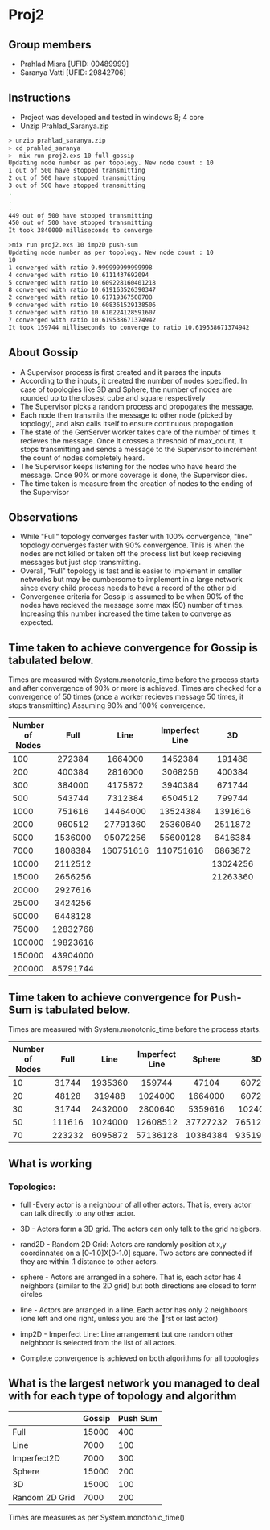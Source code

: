 # Proj2

## Group members

* Prahlad Misra [UFID: 00489999]
* Saranya Vatti [UFID: 29842706]

## Instructions

* Project was developed and tested in windows 8; 4 core
* Unzip Prahlad_Saranya.zip 

```sh
> unzip prahlad_saranya.zip
> cd prahlad_saranya
>  mix run proj2.exs 10 full gossip
Updating node number as per topology. New node count : 10
1 out of 500 have stopped transmitting
2 out of 500 have stopped transmitting
3 out of 500 have stopped transmitting
.
.
.
449 out of 500 have stopped transmitting
450 out of 500 have stopped transmitting
It took 3840000 milliseconds to converge

>mix run proj2.exs 10 imp2D push-sum
Updating node number as per topology. New node count : 10
10
1 converged with ratio 9.999999999999998
4 converged with ratio 10.6111437692094
5 converged with ratio 10.609228160401218
8 converged with ratio 10.619163526390347
2 converged with ratio 10.61719367508708
9 converged with ratio 10.608361529138506
3 converged with ratio 10.610224128591607
7 converged with ratio 10.619538671374942
It took 159744 milliseconds to converge to ratio 10.619538671374942
```

## About Gossip

* A Supervisor process is first created and it parses the inputs
* According to the inputs, it created the number of nodes specified. In case of topologies like 3D and Sphere, the number of nodes are rounded up to the closest cube and square respectively
* The Supervisor picks a random process and propogates the message.
* Each node then transmits the message to other node (picked by topology), and also calls itself to ensure continuous propogation
* The state of the GenServer worker takes care of the number of times it recieves the message. Once it crosses a threshold of max_count, it stops transmitting and sends a message to the Supervisor to increment the count of nodes completely heard.
* The Supervisor keeps listening for the nodes who have heard the message. Once 90% or more coverage is done, the Supervisor dies.
* The time taken is measure from the creation of nodes to the ending of the Supervisor

## Observations

* While "Full" topology converges faster with 100% convergence, "line" topology converges faster with 90% convergence. This is when the nodes are not killed or taken off the process list but keep recieving messages but just stop transmitting.
* Overall, "Full" topology is fast and is easier to implement in smaller networks but may be cumbersome to implement in a large network since every child process needs to have a record of the other pid
* Convergence criteria for Gossip is assumed to be when 90% of the nodes have recieved the message some max (50) number of times. Increasing this number increased the time taken to converge as expected.

## Time taken to achieve convergence for Gossip is tabulated below.

Times are measured with System.monotonic_time before the process starts and after convergence of 90% or more is achieved.
Times are checked for a convergence of 50 times (once a worker recieves message 50 times, it stops transmitting)
Assuming 90% and 100% convergence.

| Number of Nodes  |     Full      |     Line      | Imperfect Line |     3D        |     Sphere    |Random 2D Grid |
| ---------------- |:-------------:|:-------------:|:--------------:|:-------------:|:-------------:|:-------------:|
|      100         |    272384     |    1664000    |    1452384     |    191488     |    47104      |    31744      |
|      200         |    400384     |    2816000    |    3068256     |    400384     |    303104     |    128000     |
|      300         |    384000     |    4175872    |    3940384     |    671744     |    527360     |    240640     |
|      500         |    543744     |    7312384    |    6504512     |    799744     |    655360     |    896000     |
|     1000         |    751616     |    14464000   |   13524384     |    1391616    |    1392640    |    3152896    |
|     2000         |    960512     |    27791360   |   25360640     |    2511872    |    1375232    |    17551360   |
|     5000         |   1536000     |    95072256   |   55600128     |    6416384    |    6335488    |    28383232   |
|     7000         |   1808384     |   160751616   |  110751616     |    6863872    |    14783488   |    53312512   |
|     10000        |   2112512     |               |                |    13024256   |    13680640   |               |
|     15000        |   2656256     |               |                |    21263360   |    20960256   |               |
|     20000        |   2927616     |               |                |               |               |               |
|     25000        |   3424256     |               |                |               |               |               |
|     50000        |   6448128     |               |                |               |               |               |
|     75000        |  12832768     |               |                |               |               |               |
|    100000        |  19823616     |               |                |               |               |               |
|    150000        |  43904000     |               |                |               |               |               |
|    200000        |  85791744     |               |                |               |               |               |



## Time taken to achieve convergence for Push-Sum is tabulated below.

Times are measured with System.monotonic_time before the process starts. 

| Number of Nodes  |     Full      |     Line      | Imperfect Line |     Sphere    |     3D        |Random 2D Grid |
| ---------------- |:-------------:|:-------------:|:--------------:|:-------------:|:-------------:|:-------------:|
|      10          |     31744     |    1935360    |    159744      |    47104      |     607232    |      32104    |
|      20          |     48128     |    319488     |    1024000     |    1664000    |     607232    |    1454000    |
|      30          |     31744     |    2432000    |    2800640     |    5359616    |    1024000    |    5844616    |
|      50          |     111616    |    1024000    |    12608512    |    37727232   |    76512512   |    3734232    |
|      70          |     223232    |    6095872    |    57136128    |    10384384   |    93519872   |    10764384   |


## What is working

### Topologies:

* full -Every actor is a neighbour of all other actors. That is, every actor can talk directly to any other actor.
* 3D - Actors form a 3D grid. The actors can only talk to the grid neigbors.
* rand2D - Random 2D Grid: Actors are randomly position at x,y coordinnates on a [0-1.0]X[0-1.0] square. Two actors are connected if they are within .1 distance to other actors.
* sphere - Actors are arranged in a sphere. That is, each actor has 4 neighbors (similar to the 2D grid) but both directions are closed to form circles
* line - Actors are arranged in a line. Each actor has only 2 neighboors (one left and one right, unless you are the rst or last actor)
* imp2D - Imperfect Line: Line arrangement but one random other neighboor is selected from the list of all actors.

* Complete convergence is achieved on both algorithms for all topologies 

## What is the largest network you managed to deal with for each type of topology and algorithm

|                  |       Gossip     |      Push Sum    |  
| ---------------- | ---------------- | ---------------- |
|      Full        |       15000      |      400         |
|      Line        |        7000      |      100         |
|  Imperfect2D     |        7000      |      300         |
|     Sphere       |       15000      |      200         |
|     3D           |       15000      |      100         |
| Random 2D Grid   |        7000      |      200         |


Times are measures as per System.monotonic_time()
